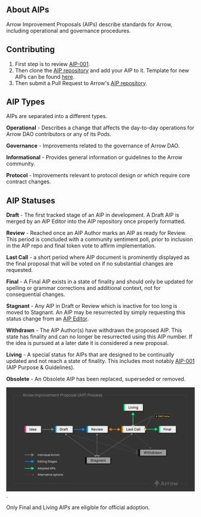 ## About AIPs

Arrow Improvement Proposals (AIPs) describe standards for Arrow, including operational and governance procedures.

## Contributing 
1. First step is to review [AIP-001](https://www.github.com/arrow-air/dao-aips/aip-001.md). 
2. Then clone the [AIP repository](https://www.github.com/arrow-air/dao-aips/aips) and add your AIP to it. Template for new AIPs can be found [here](https://www.github.com/arrow-air/dao-aips/aip-template.md).
3. Then submit a Pull Request to Arrow's [AIP repository](https://www.github.com/arrow-air/dao-aips/aips).

## AIP Types
AIPs are separated into a different types.

**Operational** - Describes a change that affects the day-to-day operations for Arrow DAO contributors or any of its Pods.

**Governance** - Improvements related to the governance of Arrow DAO.

**Informational** - Provides general information or guidelines to the Arrow community.

**Protocol** - Improvements relevant to protocol design or which require core contract changes.

## AIP Statuses
**Draft** - The first tracked stage of an AIP in development. A Draft AIP is merged by an AIP Editor into the AIP repository once properly formatted.

**Review** - Reached once an AIP Author marks an AIP as ready for Review. This period is concluded with a community sentiment poll, prior to inclusion in the AIP repo and final token vote to affirm implementation.

**Last Call** - a short period where AIP document is prominently displayed as the final proposal that will be voted on if no substantial changes are requested.

**Final** - A Final AIP exists in a state of finality and should only be updated for spelling or grammar corrections and additional context, not for consequential changes. 

**Stagnant** - Any AIP in Draft or Review which is inactive for too long is moved to Stagnant. An AIP may be resurrected by simply requesting this status change from an [AIP Editor](https://www.github.com/arrow-air/dao-aips/aip-003.md).

**Withdrawn** - The AIP Author(s) have withdrawn the proposed AIP. This state has finality and can no longer be resurrected using this AIP number. If the idea is pursued at a later date it is considered a new proposal.

**Living** - A special status for AIPs that are designed to be continually updated and not reach a state of finality. This includes most notably [AIP-001](https://www.github.com/arrow-air/dao-aips/aip-003.md) (AIP Purpose & Guidelines).

**Obsolete** - An Obsolete AIP has been replaced, superseded or removed.

![AIP Process Diagram](/assets/about-AIPs/AIP-process-diagram.png).

Only Final and Living AIPs are eligible for official adoption.


